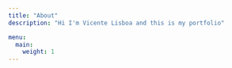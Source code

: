 ```yaml
---
title: "About"
description: "Hi I'm Vicente Lisboa and this is my portfolio"

menu:
  main:
    weight: 1
---
```


